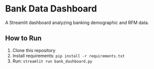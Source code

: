 # Bank Data Dashboard
A Streamlit dashboard analyzing banking demographic and RFM data.

## How to Run
1. Clone this repository
2. Install requirements: `pip install -r requirements.txt`
3. Run: `streamlit run bank_dashboard.py`

